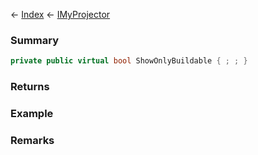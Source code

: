 ← [Index](Api-Index) ← [IMyProjector](Sandbox.ModAPI.Ingame.IMyProjector)

### Summary

```csharp
private public virtual bool ShowOnlyBuildable { ; ; }
```

### Returns

### Example

### Remarks


